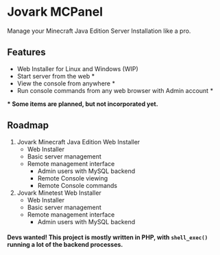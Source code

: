# Jovark MCPanel

Manage your Minecraft Java Edition Server Installation like a pro.

## Features

- Web Installer for Linux and Windows (WIP)
- Start server from the web \*
- View the console from anywhere \*
- Run console commands from any web browser with Admin account \*

**\* Some items are planned, but not incorporated yet.**

## Roadmap

1. Jovark Minecraft Java Edition Web Installer
   - Web Installer
   - Basic server management
   - Remote management interface
     - Admin users with MySQL backend
     - Remote Console viewing
     - Remote Console commands
2. Jovark Minetest Web Installer
   - Web Installer
   - Basic server management
   - Remote management interface
     - Admin users with MySQL backend

#### Devs wanted! This project is mostly written in PHP, with `shell_exec()` running a lot of the backend processes.
